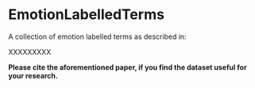 # EmotionLabelledTerms
 
A collection of emotion labelled terms as described in:

XXXXXXXXX

**Please cite the aforementioned paper, if you find the dataset useful for your research.**